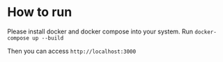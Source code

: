 # How to run
Please install docker and docker compose into your system.
Run
`docker-compose up --build`

Then you can access `http://localhost:3000`